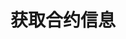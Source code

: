 ---
title: 获取合约信息
position_number: 1
type: get
description: /future/market/v1/public/cg/contracts
remark: Content-Type = application/x-www-form-urlencoded
parameters:
    -
        
content_markdown: Note：这个方法不需要签名.
left_code_blocks:
  - code_block: "public void getMarketConfig() {\r\n\tString text = HttpUtil.get(URL + \"/data/api/future/market/v1/public/cg/contracts\");\r\n\tSystem.out.println(text);\r\n}"
    title: Java
    language: java
right_code_blocks:
  - code_block: |-
      [{
          "id": 123, 
          "ask": "1817.32",                 //当前最低价
          "base_currency": "ETH",           //标的币种，比如 BTC
          "base_volume": "13267684284",     //24小时交易量
          "bid": "1817.31",                 //当前最高价
          "contractSize": 10,               //合约面值
          "end_timestamp": 253402099200000, //该衍生品的终结时间
          "funding_rate": "-0.03",          //资金费率
          "high": "1828.89",                //24小时最高成交价
          "index_currency": "USD",          //指数的基础币种
          "index_name": "ETH-USD",          //基础指数的名称
          "index_price": "1816.61",         //基础指数价格
          "last_price": "1817.31",          //最新价格
          "low": "1778.65",                 //24小时最低成交价
          "next_funding_rate": "-0.03",     //预计下一个资金费率
          "next_funding_rate_timestamp":1698681600000,  //下一个资金费率时间
          "open_interest": "2419347630",    //24小时合约持仓量
          "product_type": "PERPETUAL",      //产品类型
          "start_timestamp": 1651328033000, //该衍生品的开始时间
          "symbol": "eth_usd",
          "target_currency": "USD",         //报价币种
          "target_volume": "73698647.51054371",  //24小时交易量
          "ticker_id": "ETH-USD",           //代码标识符
          "underlyingType": 1               //标的类型，币本位，u本位
        }]
    title: Response
    language: json
---